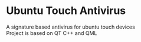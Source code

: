 # Ubuntu Touch Antivirus
A signature based antivirus for ubuntu touch devices <BR>
Project is based on QT C++ and QML
